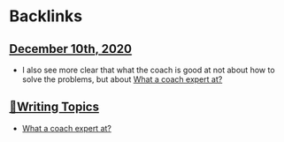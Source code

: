 
# Backlinks
## [December 10th, 2020](<December 10th, 2020.md>)
- I also see more clear that what the coach is good at not about how to solve the problems, but about [What a coach expert at?](<What a coach expert at?.md>)

## [🧭Writing Topics](<🧭Writing Topics.md>)
- [What a coach expert at?](<What a coach expert at?.md>)

